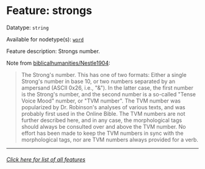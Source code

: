 # Feature: strongs

Datatype: `string`

Available for nodetype(s): [`word`](wordnodefeatures.md#readme)

Feature description: Strongs number.

Note from [biblicalhumanities/Nestle1904](https://github.com/biblicalhumanities/Nestle1904/tree/master/morph):
> The Strong's number. This has one of two formats: Either a single Strong's number in base 10, or two numbers separated by an ampersand (ASCII 0x26, i.e., "&"). In the latter case, the first number is the Strong's number, and the second number is a so-called "Tense Voice Mood" number, or "TVM number". The TVM number was popularized by Dr. Robinson's analyses of various texts, and was probably first used in the Online Bible. The TVM numbers are not further described here, and in any case, the morphological tags should always be consulted over and above the TVM number. No effort has been made to keep the TVM numbers in sync with the morphological tags, nor are TVM numbers always provided for a verb.
---
###### [Click here for list of all features](home.md#readme)
